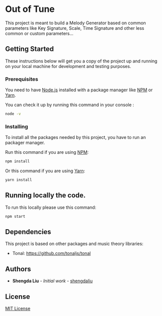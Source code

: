 # Out of Tune

This project is meant to build a Melody Generator based on common parameters like Key Signature, Scale, Time Signature and other less common or custom parameters...

## Getting Started

These instructions below will get you a copy of the project up and running on your local machine for development and testing purposes.

### Prerequisites

You need to have [Node.js](https://nodejs.org/en/) installed with a package manager like [NPM](https://www.npmjs.com/) or [Yarn](https://yarnpkg.com/).

You can check it up by running this command in your console :

```bash
node -v
```

### Installing

To install all the packages needed by this project, you have to run an packager manager.

Run this command if you are using [NPM](https://www.npmjs.com/):

```bash
npm install
```

Or this command if you are using [Yarn](https://yarnpkg.com/):

```bash
yarn install
```

## Running locally the code.

To run this locally please use this command:

```bash
npm start
```


## Dependencies

This project is based on other packages and music theory libraries:

- Tonal: https://github.com/tonaljs/tonal

<!-- ## Deployment -->

<!-- ## Some API endpoint examples -->

<!-- ## Contributing -->

<!-- ## Versioning -->

## Authors

* **Shengda Liu** - *Initial work* - [shengdaliu](https://github.com/shengdaliu)

<!-- See also the list of [contributors]() who participated in this project. -->

## License

[MIT License](docs/LICENSE)

<!-- ## Acknowledgments -->
